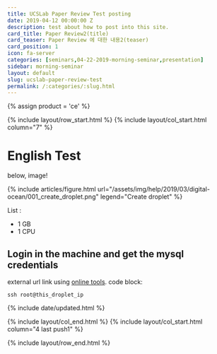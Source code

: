 ```yaml
---
title: UCSLab Paper Review Test posting
date: 2019-04-12 00:00:00 Z
description: test about how to post into this site. 
card_title: Paper Review2(title)
card_teaser: Paper Review 에 대한 내용2(teaser)
card_position: 1
icon: fa-server
categories: [seminars,04-22-2019-morning-seminar,presentation]
sidebar: morning-seminar
layout: default
slug: ucslab-paper-review-test
permalink: /:categories/:slug.html
---
```


{% assign product = 'ce' %}

{% include layout/row_start.html %}
{% include layout/col_start.html column="7" %}

# English Test

below, image!

{% include articles/figure.html
    url="/assets/img/help/2019/03/digital-ocean/001_create_droplet.png"
    legend="Create droplet"
%}

List :
- 1 GB
- 1 CPU


## Login in the machine and get the mysql credentials
external url link using
[online tools](https://www.whatsmydns.net/).
code block:
```
ssh root@this_droplet_ip
```


{% include date/updated.html %}

{% include layout/col_end.html %}
{% include layout/col_start.html column="4 last push1" %}

{% include layout/row_end.html %}
